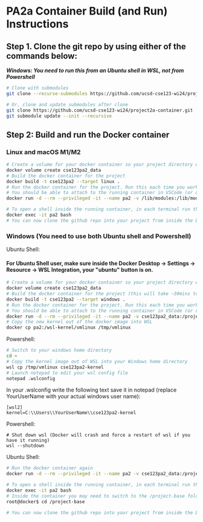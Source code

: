 # PA2a Container Build (and Run) Instructions

## Step 1. Clone the git repo by using either of the commands below:

***Windows: You need to run this from an Ubuntu shell in WSL, not from Powershell***

```bash
# Clone with submodules
git clone --recurse-submodules https://github.com/ucsd-cse123-wi24/project2a-container.git

# Or, clone and update submodules after clone
git clone https://github.com/ucsd-cse123-wi24/project2a-container.git
git submodule update --init --recursive
```

## Step 2: Build and run the Docker container

### Linux and macOS M1/M2

```bash
# Create a volume for your docker container so your project directory will live when your container dies
docker volume create cse123pa2_data
# Build the docker container for the project
docker build -t cse123pa2 --target linux .
# Run the docker container for the project. Run this each time you work on the project.
# You should be able to attach to the running container in VSCode (or using the exec comand below) after this is executed.
docker run -d --rm --privileged -it --name pa2 -v /lib/modules:/lib/modules -v cse123pa2_data:/project-base -t cse123pa2
```
```bash
# To open a shell inside the running container, in each terminal run the following:
docker exec -it pa2 bash
# You can now clone the github repo into your project from inside the Docker container's bash shell
```

### Windows (You need to use both Ubuntu shell and Powershell)

Ubuntu Shell:

#### For Ubuntu Shell user, make sure inside the Docker Desktop -> Settings -> Resource -> WSL Integration, your "ubuntu" button is on.
```bash
# Create a volume for your docker container so your project directory will live when your container dies
docker volume create cse123pa2_data
# Build the docker container for the project (this will take ~30mins to build the new kernel)
docker build -t cse123pa2 --target windows .
# Run the docker container for the project. Run this each time you work on the project.
# You should be able to attach to the running container in VSCode (or using the exec comand below) after this is executed 
docker run -d --rm --privileged -it --name pa2 -v cse123pa2_data:/project-base -t cse123pa2
# Copy the new kernel out of the docker image into WSL
docker cp pa2:/wsl-kernel/vmlinux /tmp/vmlinux
```

Powershell:
```bash
# Switch to your windows home directory
cd ~
# Copy the kernel image out of WSL into your Windows home directory
wsl cp /tmp/vmlinux cse123pa2-kernel
# Launch notepad to edit your wsl config file
notepad .wslconfig
```

In your .wslconfig write the following text save it in notepad (replace YourUserName with your actual windows user name):
```
[wsl2]
kernel=C:\\Users\\YourUserName\\cse123pa2-kernel
```

Powershell:
```
# Shut down wsl (Docker will crash and force a restart of wsl if you have it running)
wsl --shutdown
```

Ubuntu Shell:
```bash
# Run the docker container again
docker run -d --rm --privileged -it --name pa2 -v cse123pa2_data:/project-base -t cse123pa2

# To open a shell inside the running container, in each terminal run the following (or attach to the running container using VSCode):
docker exec -it pa2 bash
# Inside the container you may need to switch to the /project-base folder
root@docker$ cd /project-base

# You can now clone the github repo into your project from inside the Docker container's bash shell and run the rest of the commands!
```

